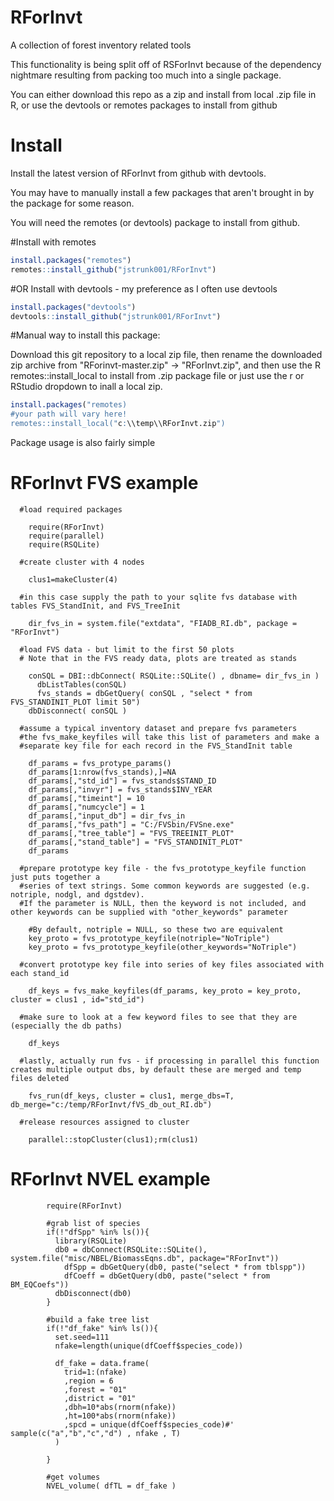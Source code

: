 # RForInvt
A collection of forest inventory related tools

This functionality is being split off of RSForInvt because of the dependency nightmare resulting from packing too much into a single package.

You can either download this repo as a zip and install from local .zip file in R, or use the devtools or remotes packages to install from github

# Install
Install the latest version of RForInvt from github with devtools. 

You may have to manually install a few packages that aren't brought in by the package for some reason. 

You will need the remotes (or devtools) package to install from github.

#Install with remotes
```r
install.packages("remotes")
remotes::install_github("jstrunk001/RForInvt")
```
#OR Install with devtools - my preference as I often use devtools
```r
install.packages("devtools")
devtools::install_github("jstrunk001/RForInvt")
```
#Manual way to install this package:

Download this git repository to a local zip file, then rename the downloaded zip archive from "RForinvt-master.zip" -> "RForInvt.zip", and then use the R remotes::install_local to install from .zip package file or just use the r or RStudio dropdown to inall a local zip. 

```r
install.packages("remotes)
#your path will vary here!
remotes::install_local("c:\\temp\\RForInvt.zip")

```

Package usage is also fairly simple

# RForInvt FVS example
``` 
  #load required packages
  
    require(RForInvt)
    require(parallel)
    require(RSQLite)

  #create cluster with 4 nodes  
  
    clus1=makeCluster(4)

  #in this case supply the path to your sqlite fvs database with tables FVS_StandInit, and FVS_TreeInit
  
    dir_fvs_in = system.file("extdata", "FIADB_RI.db", package = "RForInvt")

  #load FVS data - but limit to the first 50 plots
  # Note that in the FVS ready data, plots are treated as stands
  
    conSQL = DBI::dbConnect( RSQLite::SQLite() , dbname= dir_fvs_in )
      dbListTables(conSQL)
      fvs_stands = dbGetQuery( conSQL , "select * from FVS_STANDINIT_PLOT limit 50")
    dbDisconnect( conSQL )

  #assume a typical inventory dataset and prepare fvs parameters
  #the fvs_make_keyfiles will take this list of parameters and make a
  #separate key file for each record in the FVS_StandInit table
  
    df_params = fvs_protype_params()
    df_params[1:nrow(fvs_stands),]=NA
    df_params[,"std_id"] = fvs_stands$STAND_ID
    df_params[,"invyr"] = fvs_stands$INV_YEAR
    df_params[,"timeint"] = 10
    df_params[,"numcycle"] = 1
    df_params[,"input_db"] = dir_fvs_in
    df_params[,"fvs_path"] = "C:/FVSbin/FVSne.exe"
    df_params[,"tree_table"] = "FVS_TREEINIT_PLOT"
    df_params[,"stand_table"] = "FVS_STANDINIT_PLOT"
    df_params
    
  #prepare prototype key file - the fvs_prototype_keyfile function just puts together a 
  #series of text strings. Some common keywords are suggested (e.g. notriple, nodgl, and dgstdev). 
  #If the parameter is NULL, then the keyword is not included, and other keywords can be supplied with "other_keywords" parameter
    
    #By default, notriple = NULL, so these two are equivalent
    key_proto = fvs_prototype_keyfile(notriple="NoTriple")
    key_proto = fvs_prototype_keyfile(other_keywords="NoTriple")
    
  #convert prototype key file into series of key files associated with each stand_id
  
    df_keys = fvs_make_keyfiles(df_params, key_proto = key_proto, cluster = clus1 , id="std_id")
  
  #make sure to look at a few keyword files to see that they are  (especially the db paths)
  
    df_keys
  
  #lastly, actually run fvs - if processing in parallel this function creates multiple output dbs, by default these are merged and temp files deleted
  
    fvs_run(df_keys, cluster = clus1, merge_dbs=T, db_merge="c:/temp/RForInvt/fVS_db_out_RI.db")
  
  #release resources assigned to cluster  
  
    parallel::stopCluster(clus1);rm(clus1)

```

# RForInvt NVEL example
``` 
        require(RForInvt)
        
        #grab list of species
        if(!"dfSpp" %in% ls()){
          library(RSQLite)
          db0 = dbConnect(RSQLite::SQLite(), system.file("misc/NBEL/BiomassEqns.db", package="RForInvt"))
            dfSpp = dbGetQuery(db0, paste("select * from tblspp"))
            dfCoeff = dbGetQuery(db0, paste("select * from BM_EQCoefs"))
          dbDisconnect(db0)
        }

        #build a fake tree list
        if(!"df_fake" %in% ls()){
          set.seed=111
          nfake=length(unique(dfCoeff$species_code))

          df_fake = data.frame(
            trid=1:(nfake)
            ,region = 6
            ,forest = "01"
            ,district = "01"
            ,dbh=10*abs(rnorm(nfake))
            ,ht=100*abs(rnorm(nfake))
            ,spcd = unique(dfCoeff$species_code)#'     sample(c("a","b","c","d") , nfake , T)
          )

        }

        #get volumes
        NVEL_volume( dfTL = df_fake )
        
```

